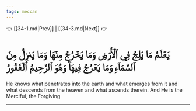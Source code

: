 ```yaml
---
tags: meccan
---
```


👈 [[34-1.md|Prev]] | [[34-3.md|Next]] 👉

# يَعۡلَمُ مَا يَلِجُ فِي ٱلۡأَرۡضِ وَمَا يَخۡرُجُ مِنۡهَا وَمَا يَنزِلُ مِنَ ٱلسَّمَآءِ وَمَا يَعۡرُجُ فِيهَاۚ وَهُوَ ٱلرَّحِيمُ ٱلۡغَفُورُ

He knows what penetrates into the earth and what emerges from it and what descends from the heaven and what ascends therein. And He is the Merciful, the Forgiving

---

